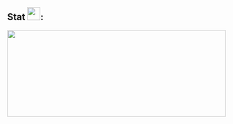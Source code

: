 
## Stat <img src="https://media.giphy.com/media/C4b6GwFKbYxK8/giphy.gif" width="30px">:

<p align="center">

<img width="100%" height="200" src="https://github-readme-stats.vercel.app/api?username=mrpawan-gupta&show_icons=true&theme=gotham"></a>

</p>
